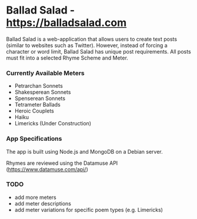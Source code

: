 # Ballad Salad - https://balladsalad.com

Ballad Salad is a web-application that allows users to create text posts (similar to websites such as Twitter). However, instead of forcing a character or word limit, Ballad Salad has unique post requirements. All posts must fit into a selected Rhyme Scheme and Meter.

### Currently Available Meters
- Petrarchan Sonnets
- Shakesperean Sonnets
- Spenserean Sonnets
- Tetrameter Ballads
- Heroic Couplets
- Haiku
- Limericks (Under Construction)

### App Specifications
The app is built using Node.js and MongoDB on a Debian server.

Rhymes are reviewed using the Datamuse API (https://www.datamuse.com/api/) 



### TODO
 - add more meters
 - add meter descriptions
 - add meter variations for specific poem types (e.g. Limericks)